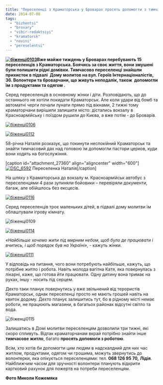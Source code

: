 ```yaml
---
title: "Переселенці з Краматорська у Броварах просять допомогти з тимчасовим житлом та роботою"
date: 2014-07-08
tags: 
  - "bizhentsi"
  - "brovary"
  - "vibir-redaktsiyi"
  - "kramatorsk"
  - "novini"
  - "pereselentsi"
---
```


**[![біженці0103](https://mpz.brovary.org/wp-content/uploads/2014/07/bizhentsi0103.jpg)](https://mpz.brovary.org/wp-content/uploads/2014/07/bizhentsi0103.jpg)Вже майже тиждень у Броварах перебувають 15 переселенців з Краматорська. Боячись за своє життя, вони змушені були полишити рідні домівки. Тимчасово переселенці знайшли прихисток в підвалі  Дому молитов на вул. Героїв Інтернаціоналістів, 36. Волонтери та броварчани, що живуть неподалік, також  допомогли їм з продуктами та одягом .**

Серед переселенців в основному жінки і діти. Розповідають, що до останнього не хотіли покидати Краматорськ. Але коли удари від бомб та автоматні черги почали лунати прямо під вікнами, 2 тижні тому краматорчани вирішили залишити місто: дістались вокзалу в Красноармійську і поїздом рушили до Києва, а вже потім - до Броварів.

[![біженці0106](https://mpz.brovary.org/wp-content/uploads/2014/07/bizhentsi0106.jpg)](https://mpz.brovary.org/wp-content/uploads/2014/07/bizhentsi0106.jpg)

[![біженці0112](https://mpz.brovary.org/wp-content/uploads/2014/07/bizhentsi0112.jpg)](https://mpz.brovary.org/wp-content/uploads/2014/07/bizhentsi0112.jpg)

58-річна Наталія розказує, що покинути неспокійний Краматорськ та знайти тимчасовий дах над головою їм допомогли пастори церков, куди вони ходять на богослужіння.

\[caption id="attachment\_27360" align="aligncenter" width="600"\][![DSC_6592](https://mpz.brovary.org/wp-content/uploads/2014/07/DSC_6592.jpg)](https://mpz.brovary.org/wp-content/uploads/2014/07/DSC_6592.jpg) Переселенка Наталія\[/caption\]

На шляху з Краматорська до вокзалу м. Красноармійськ автобус з переселенцями 4 рази зупиняли бойовики – перевіряли документи, багаж, але обійшлось без ексцесів.

[![біженці0116](https://mpz.brovary.org/wp-content/uploads/2014/07/bizhentsi0116.jpg)](https://mpz.brovary.org/wp-content/uploads/2014/07/bizhentsi0116.jpg)

Серед переселенців троє маленьких дітей, в підвалі дому молитви їм облаштували ігрову кімнату.

![біженці0109](https://mpz.brovary.org/wp-content/uploads/2014/07/bizhentsi0109.jpg)

[![біженці0114](https://mpz.brovary.org/wp-content/uploads/2014/07/bizhentsi0114.jpg)](https://mpz.brovary.org/wp-content/uploads/2014/07/bizhentsi0114.jpg)

_«Найбільше хочемо жити під мирним небом, щоб було де працювати і вчитись, і щоб порядок був на Україні»,_ - кажуть жінки.

[![біженці0111](https://mpz.brovary.org/wp-content/uploads/2014/07/bizhentsi0111.jpg)](https://mpz.brovary.org/wp-content/uploads/2014/07/bizhentsi0111.jpg)

У відповідь на питання, чого вони потребують найбільше, кажуть, що потрібне житло і робота. Навіть молода вагітна Катя, яка повернулась з лікарні, каже, що готова йти працювати. Одну дитину вона тримає на руках, іншу - носить під серцем.

Дехто таки планує повернутись у вже звільнений від терористів Краматорськ, однак переселенці просто не мають грошей навіть на квиток додому. Дехто планує залишитись тут, бо в рідному місті немає роботи, не працюють магазини, в багатьох районах відсутні світло та вода.

![біженці0115](https://mpz.brovary.org/wp-content/uploads/2014/07/bizhentsi0115.jpg)

Залишатись в Домі молитви переселенцям дозволили три тижні, які скоро спливуть. Відтак краматорчанам вкрай потрібно знайти інше **тимчасове житло**, багато **просять допомоги з роботою**.

Всім, хто хотів би допомогти цим людям в надскалдний для них час житлом, продуктами, одягом чи грошима, можуть звернутись до волонтерки, яка опікується переселенцями: тел. **068 126 95 70,** **Лідія**. Найближчим часом для зручності волонтери планують відкрити картковий рахунок для пожертв на потреби переселенцям.

**Фото Миколи Кожемяка**
